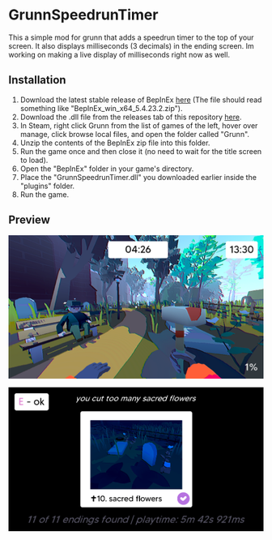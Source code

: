 # GrunnSpeedrunTimer

This a simple mod for grunn that adds a speedrun timer to the top of your screen. It also displays milliseconds (3 decimals) in the ending screen. Im working on making a live display of milliseconds right now as well.

## Installation
1. Download the latest stable release of BepInEx [here](https://github.com/BepInEx/BepInEx/releases) (The file should read something like "BepInEx_win_x64_5.4.23.2.zip").
2. Download the .dll file from the releases tab of this repository [here](https://github.com/SushiRoll55/GrunnSpeedrunTimer/releases).
3. In Steam, right click Grunn from the list of games of the left, hover over manage, click browse local files, and open the folder called "Grunn".
4. Unzip the contents of the BepInEx zip file into this folder.
5. Run the game once and then close it (no need to wait for the title screen to load).
6. Open the "BepInEx" folder in your game's directory.
7. Place the "GrunnSpeedrunTimer.dll" you downloaded earlier inside the "plugins" folder.
8. Run the game.

## Preview
![Image of gameplay timer](https://github.com/SushiRoll55/GrunnSpeedrunTimer/blob/master/img-2024-10-11-00-09-57.png)

![Image of ending timer](https://github.com/SushiRoll55/GrunnSpeedrunTimer/blob/master/img-2024-10-11-00-11-37.png)
